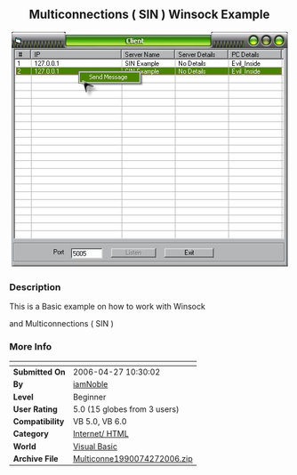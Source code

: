﻿<div align="center">

## Multiconnections \( SIN \) Winsock Example

<img src="PIC20064271020409534.JPG">
</div>

### Description

This is a Basic example on how to work with Winsock

and Multiconnections ( SIN )
 
### More Info
 


<span>             |<span>
---                |---
**Submitted On**   |2006-04-27 10:30:02
**By**             |[iamNoble](https://github.com/Planet-Source-Code/PSCIndex/blob/master/ByAuthor/iamnoble.md)
**Level**          |Beginner
**User Rating**    |5.0 (15 globes from 3 users)
**Compatibility**  |VB 5\.0, VB 6\.0
**Category**       |[Internet/ HTML](https://github.com/Planet-Source-Code/PSCIndex/blob/master/ByCategory/internet-html__1-34.md)
**World**          |[Visual Basic](https://github.com/Planet-Source-Code/PSCIndex/blob/master/ByWorld/visual-basic.md)
**Archive File**   |[Multiconne1990074272006\.zip](https://github.com/Planet-Source-Code/iamnoble-multiconnections-sin-winsock-example__1-65122/archive/master.zip)








